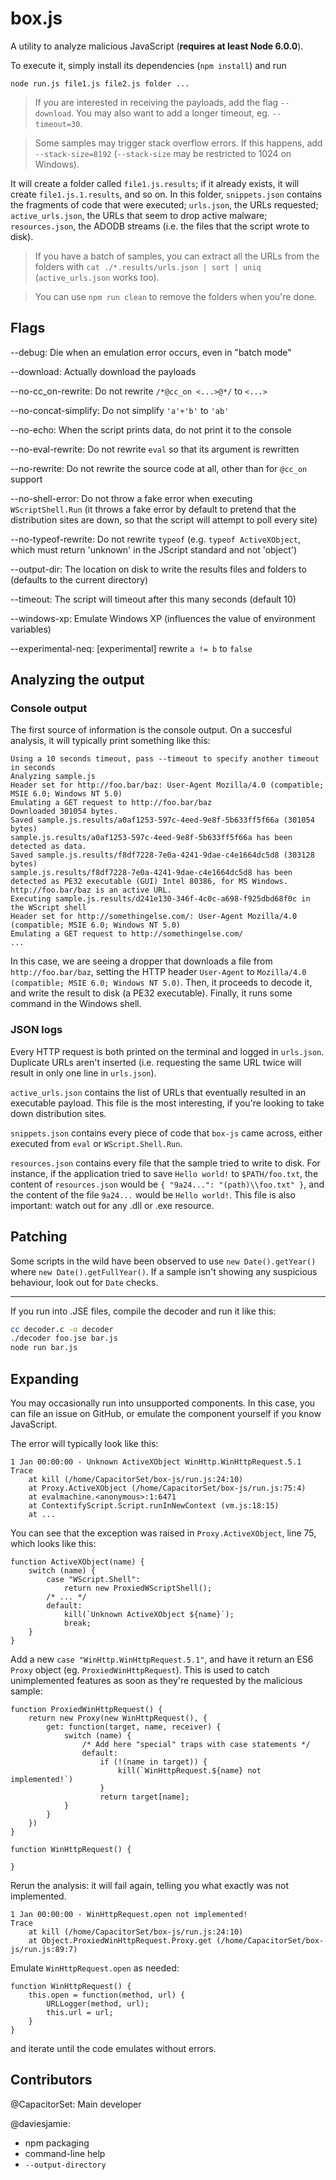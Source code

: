 box.js
======

A utility to analyze malicious JavaScript (**requires at least Node 6.0.0**).

To execute it, simply install its dependencies (`npm install`) and run

```
node run.js file1.js file2.js folder ...
```

>If you are interested in receiving the payloads, add the flag `--download`. You may also want to add a longer timeout, eg. `--timeout=30`.

>Some samples may trigger stack overflow errors. If this happens, add `--stack-size=8192` (`--stack-size` may be restricted to 1024 on Windows).

It will create a folder called `file1.js.results`; if it already exists, it will create `file1.js.1.results`, and so on. In this folder, `snippets.json` contains the fragments of code that were executed; `urls.json`, the URLs requested; `active_urls.json`, the URLs that seem to drop active malware; `resources.json`, the ADODB streams (i.e. the files that the script wrote to disk).

>If you have a batch of samples, you can extract all the URLs from the folders with `cat ./*.results/urls.json | sort | uniq` (`active_urls.json` works too).

>You can use `npm run clean` to remove the folders when you're done.

## Flags

<!--START_FLAGS-->
--debug: Die when an emulation error occurs, even in "batch mode"

--download: Actually download the payloads

--no-cc_on-rewrite: Do not rewrite `/*@cc_on <...>@*/` to `<...>`

--no-concat-simplify: Do not simplify `'a'+'b'` to `'ab'`

--no-echo: When the script prints data, do not print it to the console

--no-eval-rewrite: Do not rewrite `eval` so that its argument is rewritten

--no-rewrite: Do not rewrite the source code at all, other than for `@cc_on` support

--no-shell-error: Do not throw a fake error when executing `WScriptShell.Run` (it throws a fake error by default to pretend that the distribution sites are down, so that the script will attempt to poll every site)

--no-typeof-rewrite: Do not rewrite `typeof` (e.g. `typeof ActiveXObject`, which must return 'unknown' in the JScript standard and not 'object')

--output-dir: The location on disk to write the results files and folders to (defaults to the current directory)

--timeout: The script will timeout after this many seconds (default 10)

--windows-xp: Emulate Windows XP (influences the value of environment variables)

--experimental-neq: [experimental] rewrite `a != b` to `false`
<!--END_FLAGS-->

## Analyzing the output

### Console output

The first source of information is the console output. On a succesful analysis, it will typically print something like this:

```
Using a 10 seconds timeout, pass --timeout to specify another timeout in seconds
Analyzing sample.js
Header set for http://foo.bar/baz: User-Agent Mozilla/4.0 (compatible; MSIE 6.0; Windows NT 5.0)
Emulating a GET request to http://foo.bar/baz
Downloaded 301054 bytes.
Saved sample.js.results/a0af1253-597c-4eed-9e8f-5b633ff5f66a (301054 bytes)
sample.js.results/a0af1253-597c-4eed-9e8f-5b633ff5f66a has been detected as data.
Saved sample.js.results/f8df7228-7e0a-4241-9dae-c4e1664dc5d8 (303128 bytes)
sample.js.results/f8df7228-7e0a-4241-9dae-c4e1664dc5d8 has been detected as PE32 executable (GUI) Intel 80386, for MS Windows.
http://foo.bar/baz is an active URL.
Executing sample.js.results/d241e130-346f-4c0c-a698-f925dbd68f0c in the WScript shell
Header set for http://somethingelse.com/: User-Agent Mozilla/4.0 (compatible; MSIE 6.0; Windows NT 5.0)
Emulating a GET request to http://somethingelse.com/
...
```

In this case, we are seeing a dropper that downloads a file from `http://foo.bar/baz`, setting the HTTP header `User-Agent` to `Mozilla/4.0 (compatible; MSIE 6.0; Windows NT 5.0)`. Then, it proceeds to decode it, and write the result to disk (a PE32 executable). Finally, it runs some command in the Windows shell.

### JSON logs

Every HTTP request is both printed on the terminal and logged in `urls.json`. Duplicate URLs aren't inserted (i.e. requesting the same URL twice will result in only one line in `urls.json`).

`active_urls.json` contains the list of URLs that eventually resulted in an executable payload. This file is the most interesting, if you're looking to take down distribution sites.

`snippets.json` contains every piece of code that `box-js` came across, either executed from `eval` or `WScript.Shell.Run`.

`resources.json` contains every file that the sample tried to write to disk. For instance, if the application tried to save `Hello world!` to `$PATH/foo.txt`, the content of `resources.json` would be `{ "9a24...": "(path)\\foo.txt" }`, and the content of the file `9a24...` would be `Hello world!`. This file is also important: watch out for any .dll or .exe resource.

## Patching

Some scripts in the wild have been observed to use `new Date().getYear()` where `new Date().getFullYear()`. If a sample isn't showing any suspicious behaviour, look out for `Date` checks.

--------

If you run into .JSE files, compile the decoder and run it like this:

```bash
cc decoder.c -o decoder
./decoder foo.jse bar.js
node run bar.js
```

## Expanding

You may occasionally run into unsupported components. In this case, you can file an issue on GitHub, or emulate the component yourself if you know JavaScript.

The error will typically look like this:

```
1 Jan 00:00:00 - Unknown ActiveXObject WinHttp.WinHttpRequest.5.1
Trace
    at kill (/home/CapacitorSet/box-js/run.js:24:10)
    at Proxy.ActiveXObject (/home/CapacitorSet/box-js/run.js:75:4)
    at evalmachine.<anonymous>:1:6471
    at ContextifyScript.Script.runInNewContext (vm.js:18:15)
    at ...
```

You can see that the exception was raised in `Proxy.ActiveXObject`, line 75, which looks like this:

```
function ActiveXObject(name) {
	switch (name) {
		case "WScript.Shell":
			return new ProxiedWScriptShell();
		/* ... */
		default:
			kill(`Unknown ActiveXObject ${name}`);
			break;
	}
}
```

Add a new `case "WinHttp.WinHttpRequest.5.1"`, and have it return an ES6 `Proxy` object (eg. `ProxiedWinHttpRequest`). This is used to catch unimplemented features as soon as they're requested by the malicious sample:

```
function ProxiedWinHttpRequest() {
	return new Proxy(new WinHttpRequest(), {
		get: function(target, name, receiver) {
			switch (name) {
				/* Add here "special" traps with case statements */
				default:
					if (!(name in target)) {
						kill(`WinHttpRequest.${name} not implemented!`)
					}
					return target[name];
			}
		}
	})
}

function WinHttpRequest() {
	
}
```

Rerun the analysis: it will fail again, telling you what exactly was not implemented.

```
1 Jan 00:00:00 - WinHttpRequest.open not implemented!
Trace
    at kill (/home/CapacitorSet/box-js/run.js:24:10)
    at Object.ProxiedWinHttpRequest.Proxy.get (/home/CapacitorSet/box-js/run.js:89:7)
```

Emulate `WinHttpRequest.open` as needed:

```
function WinHttpRequest() {
	this.open = function(method, url) {
		URLLogger(method, url);
		this.url = url;
	}
}
```

and iterate until the code emulates without errors.

## Contributors

@CapacitorSet: Main developer

@daviesjamie:

 * npm packaging
 * command-line help
 * `--output-directory`
